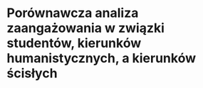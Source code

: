 # Porównawcza analiza zaangażowania w związki studentów, kierunków humanistycznych, a kierunków ścisłych
